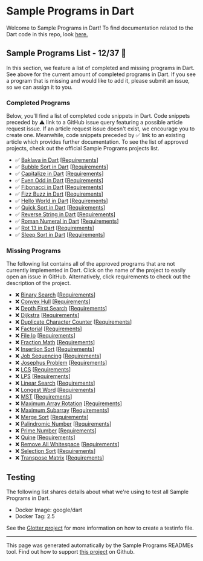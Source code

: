 # Sample Programs in Dart

Welcome to Sample Programs in Dart! To find documentation related to the Dart code in this repo, look [here.](https://sampleprograms.io/languages/dart)

## Sample Programs List - 12/37 :thinking:

In this section, we feature a list of completed and missing programs in Dart. See above for the current amount of completed programs in Dart. If you see a program that is missing and would like to add it, please submit an issue, so we can assign it to you.

### Completed Programs

Below, you'll find a list of completed code snippets in Dart. Code snippets preceded by :warning: link to a GitHub issue query featuring a possible article request issue. If an article request issue doesn't exist, we encourage you to create one. Meanwhile, code snippets preceded by :white_check_mark: link to an existing article which provides further documentation. To see the list of approved projects, check out the official Sample Programs projects list.

- :white_check_mark: [Baklava in Dart](https://sampleprograms.io/projects/baklava/dart) [[Requirements](https://sampleprograms.io/projects/baklava)]
- :white_check_mark: [Bubble Sort in Dart](https://sampleprograms.io/projects/bubble-sort/dart) [[Requirements](https://sampleprograms.io/projects/bubble-sort)]
- :white_check_mark: [Capitalize in Dart](https://sampleprograms.io/projects/capitalize/dart) [[Requirements](https://sampleprograms.io/projects/capitalize)]
- :white_check_mark: [Even Odd in Dart](https://sampleprograms.io/projects/even-odd/dart) [[Requirements](https://sampleprograms.io/projects/even-odd)]
- :white_check_mark: [Fibonacci in Dart](https://sampleprograms.io/projects/fibonacci/dart) [[Requirements](https://sampleprograms.io/projects/fibonacci)]
- :white_check_mark: [Fizz Buzz in Dart](https://sampleprograms.io/projects/fizz-buzz/dart) [[Requirements](https://sampleprograms.io/projects/fizz-buzz)]
- :white_check_mark: [Hello World in Dart](https://sampleprograms.io/projects/hello-world/dart) [[Requirements](https://sampleprograms.io/projects/hello-world)]
- :white_check_mark: [Quick Sort in Dart](https://sampleprograms.io/projects/quick-sort/dart) [[Requirements](https://sampleprograms.io/projects/quick-sort)]
- :white_check_mark: [Reverse String in Dart](https://sampleprograms.io/projects/reverse-string/dart) [[Requirements](https://sampleprograms.io/projects/reverse-string)]
- :white_check_mark: [Roman Numeral in Dart](https://sampleprograms.io/projects/roman-numeral/dart) [[Requirements](https://sampleprograms.io/projects/roman-numeral)]
- :white_check_mark: [Rot 13 in Dart](https://sampleprograms.io/projects/rot-13/dart) [[Requirements](https://sampleprograms.io/projects/rot-13)]
- :white_check_mark: [Sleep Sort in Dart](https://sampleprograms.io/projects/sleep-sort/dart) [[Requirements](https://sampleprograms.io/projects/sleep-sort)]

### Missing Programs

The following list contains all of the approved programs that are not currently implemented in Dart. Click on the name of the project to easily open an issue in GitHub. Alternatively, click requirements to check out the description of the project.

- :x: [Binary Search](https://github.com/TheRenegadeCoder/sample-programs/issues/new?assignees=&labels=enhancement&template=code-snippet-request.md&title=Add+Binary+Search+in+dart) [[Requirements](https://sampleprograms.io/projects/binary-search)]
- :x: [Convex Hull](https://github.com/TheRenegadeCoder/sample-programs/issues/new?assignees=&labels=enhancement&template=code-snippet-request.md&title=Add+Convex+Hull+in+dart) [[Requirements](https://sampleprograms.io/projects/convex-hull)]
- :x: [Depth First Search](https://github.com/TheRenegadeCoder/sample-programs/issues/new?assignees=&labels=enhancement&template=code-snippet-request.md&title=Add+Depth+First+Search+in+dart) [[Requirements](https://sampleprograms.io/projects/depth-first-search)]
- :x: [Dijkstra](https://github.com/TheRenegadeCoder/sample-programs/issues/new?assignees=&labels=enhancement&template=code-snippet-request.md&title=Add+Dijkstra+in+dart) [[Requirements](https://sampleprograms.io/projects/dijkstra)]
- :x: [Duplicate Character Counter](https://github.com/TheRenegadeCoder/sample-programs/issues/new?assignees=&labels=enhancement&template=code-snippet-request.md&title=Add+Duplicate+Character+Counter+in+dart) [[Requirements](https://sampleprograms.io/projects/duplicate-character-counter)]
- :x: [Factorial](https://github.com/TheRenegadeCoder/sample-programs/issues/new?assignees=&labels=enhancement&template=code-snippet-request.md&title=Add+Factorial+in+dart) [[Requirements](https://sampleprograms.io/projects/factorial)]
- :x: [File Io](https://github.com/TheRenegadeCoder/sample-programs/issues/new?assignees=&labels=enhancement&template=code-snippet-request.md&title=Add+File+Io+in+dart) [[Requirements](https://sampleprograms.io/projects/file-io)]
- :x: [Fraction Math](https://github.com/TheRenegadeCoder/sample-programs/issues/new?assignees=&labels=enhancement&template=code-snippet-request.md&title=Add+Fraction+Math+in+dart) [[Requirements](https://sampleprograms.io/projects/fraction-math)]
- :x: [Insertion Sort](https://github.com/TheRenegadeCoder/sample-programs/issues/new?assignees=&labels=enhancement&template=code-snippet-request.md&title=Add+Insertion+Sort+in+dart) [[Requirements](https://sampleprograms.io/projects/insertion-sort)]
- :x: [Job Sequencing](https://github.com/TheRenegadeCoder/sample-programs/issues/new?assignees=&labels=enhancement&template=code-snippet-request.md&title=Add+Job+Sequencing+in+dart) [[Requirements](https://sampleprograms.io/projects/job-sequencing)]
- :x: [Josephus Problem](https://github.com/TheRenegadeCoder/sample-programs/issues/new?assignees=&labels=enhancement&template=code-snippet-request.md&title=Add+Josephus+Problem+in+dart) [[Requirements](https://sampleprograms.io/projects/josephus-problem)]
- :x: [LCS](https://github.com/TheRenegadeCoder/sample-programs/issues/new?assignees=&labels=enhancement&template=code-snippet-request.md&title=Add+LCS+in+dart) [[Requirements](https://sampleprograms.io/projects/lcs)]
- :x: [LPS](https://github.com/TheRenegadeCoder/sample-programs/issues/new?assignees=&labels=enhancement&template=code-snippet-request.md&title=Add+LPS+in+dart) [[Requirements](https://sampleprograms.io/projects/lps)]
- :x: [Linear Search](https://github.com/TheRenegadeCoder/sample-programs/issues/new?assignees=&labels=enhancement&template=code-snippet-request.md&title=Add+Linear+Search+in+dart) [[Requirements](https://sampleprograms.io/projects/linear-search)]
- :x: [Longest Word](https://github.com/TheRenegadeCoder/sample-programs/issues/new?assignees=&labels=enhancement&template=code-snippet-request.md&title=Add+Longest+Word+in+dart) [[Requirements](https://sampleprograms.io/projects/longest-word)]
- :x: [MST](https://github.com/TheRenegadeCoder/sample-programs/issues/new?assignees=&labels=enhancement&template=code-snippet-request.md&title=Add+MST+in+dart) [[Requirements](https://sampleprograms.io/projects/mst)]
- :x: [Maximum Array Rotation](https://github.com/TheRenegadeCoder/sample-programs/issues/new?assignees=&labels=enhancement&template=code-snippet-request.md&title=Add+Maximum+Array+Rotation+in+dart) [[Requirements](https://sampleprograms.io/projects/maximum-array-rotation)]
- :x: [Maximum Subarray](https://github.com/TheRenegadeCoder/sample-programs/issues/new?assignees=&labels=enhancement&template=code-snippet-request.md&title=Add+Maximum+Subarray+in+dart) [[Requirements](https://sampleprograms.io/projects/maximum-subarray)]
- :x: [Merge Sort](https://github.com/TheRenegadeCoder/sample-programs/issues/new?assignees=&labels=enhancement&template=code-snippet-request.md&title=Add+Merge+Sort+in+dart) [[Requirements](https://sampleprograms.io/projects/merge-sort)]
- :x: [Palindromic Number](https://github.com/TheRenegadeCoder/sample-programs/issues/new?assignees=&labels=enhancement&template=code-snippet-request.md&title=Add+Palindromic+Number+in+dart) [[Requirements](https://sampleprograms.io/projects/palindromic-number)]
- :x: [Prime Number](https://github.com/TheRenegadeCoder/sample-programs/issues/new?assignees=&labels=enhancement&template=code-snippet-request.md&title=Add+Prime+Number+in+dart) [[Requirements](https://sampleprograms.io/projects/prime-number)]
- :x: [Quine](https://github.com/TheRenegadeCoder/sample-programs/issues/new?assignees=&labels=enhancement&template=code-snippet-request.md&title=Add+Quine+in+dart) [[Requirements](https://sampleprograms.io/projects/quine)]
- :x: [Remove All Whitespace](https://github.com/TheRenegadeCoder/sample-programs/issues/new?assignees=&labels=enhancement&template=code-snippet-request.md&title=Add+Remove+All+Whitespace+in+dart) [[Requirements](https://sampleprograms.io/projects/remove-all-whitespace)]
- :x: [Selection Sort](https://github.com/TheRenegadeCoder/sample-programs/issues/new?assignees=&labels=enhancement&template=code-snippet-request.md&title=Add+Selection+Sort+in+dart) [[Requirements](https://sampleprograms.io/projects/selection-sort)]
- :x: [Transpose Matrix](https://github.com/TheRenegadeCoder/sample-programs/issues/new?assignees=&labels=enhancement&template=code-snippet-request.md&title=Add+Transpose+Matrix+in+dart) [[Requirements](https://sampleprograms.io/projects/transpose-matrix)]

## Testing

The following list shares details about what we're using to test all Sample Programs in Dart.

- Docker Image: google/dart
- Docker Tag: 2.5

See the [Glotter project](https://github.com/auroq/glotter) for more information on how to create a testinfo file.

---

This page was generated automatically by the Sample Programs READMEs tool. Find out how to support [this project](https://github.com/TheRenegadeCoder/sample-programs-readmes) on Github.